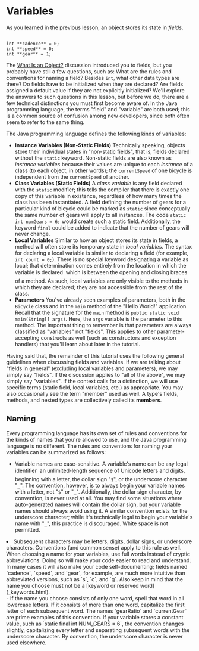 
# Variables

As you learned in the previous lesson, an object stores its state in *fields*.

```

int **cadence** = 0;
int **speed** = 0;
int **gear** = 1;

```

The 
[What Is an Object?](../concepts/object.html) discussion introduced you to fields, but you probably have still a few questions, such as: What are the rules and conventions for naming a field? Besides `int`, what other data types are there? Do fields have to be initialized when they are declared? Are fields assigned a default value if they are not explicitly initialized? We'll explore the answers to such questions in this lesson, but before we do, there are a few technical distinctions you must first become aware of. In the Java programming language, the terms "field" and "variable" are both used; this is a common source of confusion among new developers, since both often seem to refer to the same thing.

The Java programming language defines the following kinds of variables:

- **Instance Variables (Non-Static Fields)** Technically speaking, objects store their individual states in "non-static fields", that is, fields declared without the `static` keyword. Non-static fields are also known as *instance variables* because their values are unique to each *instance* of a class (to each object, in other words); the `currentSpeed` of one bicycle is independent from the `currentSpeed` of another.
- **Class Variables (Static Fields)** A *class variable* is any field declared with the `static` modifier; this tells the compiler that there is exactly one copy of this variable in existence, regardless of how many times the class has been instantiated. A field defining the number of gears for a particular kind of bicycle could be marked as `static` since conceptually the same number of gears will apply to all instances. The code `static int numGears = 6;` would create such a static field. Additionally, the keyword `final` could be added to indicate that the number of gears will never change.
- **Local Variables** Similar to how an object stores its state in fields, a method will often store its temporary state in *local variables*. The syntax for declaring a local variable is similar to declaring a field (for example, `int count = 0;`). There is no special keyword designating a variable as local; that determination comes entirely from the location in which the variable is declared &#151; which is between the opening and closing braces of a method. As such, local variables are only visible to the methods in which they are declared; they are not accessible from the rest of the class.
- **Parameters** You've already seen examples of parameters, both in the `Bicycle` class and in the `main` method of the "Hello World!" application. Recall that the signature for the `main` method is `public static void main(String[] args)`. Here, the `args` variable is the parameter to this method. The important thing to remember is that parameters are always classified as "variables" not "fields". This applies to other parameter-accepting constructs as well (such as constructors and exception handlers) that you'll learn about later in the tutorial.

Having said that, the remainder of this tutorial uses the following general guidelines when discussing fields and variables. If we are talking about "fields in general" (excluding local variables and parameters), we may simply say "fields". If the discussion applies to "all of the above", we may simply say "variables". If the context calls for a distinction, we will use specific terms (static field, local variables, etc.) as appropriate. You may also occasionally see the term "member" used as well. A type's fields, methods, and nested types are collectively called its **members**.

## <a name="naming" id="naming">Naming</a>

<a name="naming__1" id="naming__1">Every programming language has its own set of rules and conventions for the kinds of names that you're allowed to use, and the Java programming language is no different. The rules and conventions for naming your variables can be summarized as follows:</a>

- Variable names are case-sensitive. A variable's name can be any legal identifier &#151; an unlimited-length sequence of Unicode letters and digits, beginning with a letter, the dollar sign "`$`", or the underscore character "`_`". The convention, however, is to always begin your variable names with a letter, not "`$`" or "`_`". Additionally, the dollar sign character, by convention, is never used at all. You may find some situations where auto-generated names will contain the dollar sign, but your variable names should always avoid using it. A similar convention exists for the underscore character; while it's technically legal to begin your variable's name with "`_`", this practice is discouraged. White space is not permitted.
<li>Subsequent characters may be letters, digits, dollar signs, or underscore characters. Conventions (and common sense) apply to this rule as well. When choosing a name for your variables, use full words instead of cryptic abbreviations. Doing so will make your code easier to read and understand. In many cases it will also make your code self-documenting; fields named `cadence`, `speed`, and `gear`, for example, are much more intuitive than abbreviated versions, such as `s`, `c`, and `g`. Also keep in mind that the name you choose must not be a 
[keyword or reserved word](_keywords.html).</li>
- If the name you choose consists of only one word, spell that word in all lowercase letters. If it consists of more than one word, capitalize the first letter of each subsequent word. The names `gearRatio` and `currentGear` are prime examples of this convention. If your variable stores a constant value, such as `static final int NUM_GEARS = 6`, the convention changes slightly, capitalizing every letter and separating subsequent words with the underscore character. By convention, the underscore character is never used elsewhere.

